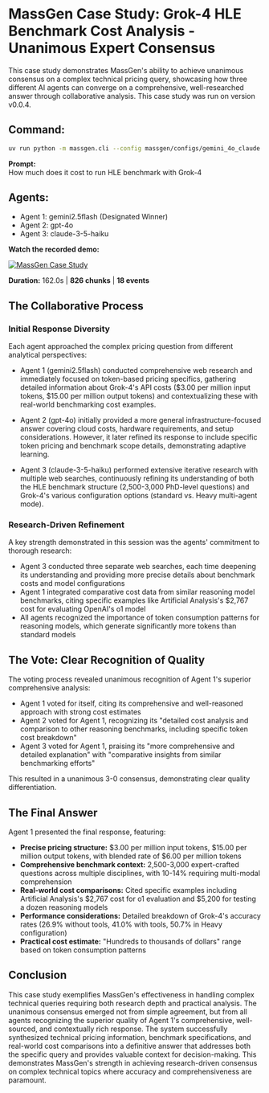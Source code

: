 # MassGen Case Study: Grok-4 HLE Benchmark Cost Analysis - Unanimous Expert Consensus

This case study demonstrates MassGen's ability to achieve unanimous consensus on a complex technical pricing query, showcasing how three different AI agents can converge on a comprehensive, well-researched answer through collaborative analysis. This case study was run on version v0.0.4.

## Command:
```bash
uv run python -m massgen.cli --config massgen/configs/gemini_4o_claude.yaml "How much does it cost to run HLE benchmark with Grok-4"
```

**Prompt:**  
How much does it cost to run HLE benchmark with Grok-4

## Agents:

- Agent 1: gemini2.5flash (Designated Winner)  
- Agent 2: gpt-4o  
- Agent 3: claude-3-5-haiku

**Watch the recorded demo:**

[![MassGen Case Study](https://img.youtube.com/vi/VU444dr4q7E/0.jpg)](https://www.youtube.com/watch?v=VU444dr4q7E)

**Duration:** 162.0s | **826 chunks** | **18 events**

## The Collaborative Process

### Initial Response Diversity

Each agent approached the complex pricing question from different analytical perspectives:

- Agent 1 (gemini2.5flash) conducted comprehensive web research and immediately focused on token-based pricing specifics, gathering detailed information about Grok-4's API costs ($3.00 per million input tokens, $15.00 per million output tokens) and contextualizing these with real-world benchmarking cost examples.

- Agent 2 (gpt-4o) initially provided a more general infrastructure-focused answer covering cloud costs, hardware requirements, and setup considerations. However, it later refined its response to include specific token pricing and benchmark scope details, demonstrating adaptive learning.

- Agent 3 (claude-3-5-haiku) performed extensive iterative research with multiple web searches, continuously refining its understanding of both the HLE benchmark structure (2,500-3,000 PhD-level questions) and Grok-4's various configuration options (standard vs. Heavy multi-agent mode).

### Research-Driven Refinement

A key strength demonstrated in this session was the agents' commitment to thorough research:

- Agent 3 conducted three separate web searches, each time deepening its understanding and providing more precise details about benchmark costs and model configurations  
- Agent 1 integrated comparative cost data from similar reasoning model benchmarks, citing specific examples like Artificial Analysis's $2,767 cost for evaluating OpenAI's o1 model  
- All agents recognized the importance of token consumption patterns for reasoning models, which generate significantly more tokens than standard models

## The Vote: Clear Recognition of Quality

The voting process revealed unanimous recognition of Agent 1's superior comprehensive analysis:

- Agent 1 voted for itself, citing its comprehensive and well-reasoned approach with strong cost estimates  
- Agent 2 voted for Agent 1, recognizing its "detailed cost analysis and comparison to other reasoning benchmarks, including specific token cost breakdown"  
- Agent 3 voted for Agent 1, praising its "more comprehensive and detailed explanation" with "comparative insights from similar benchmarking efforts"  

This resulted in a unanimous 3-0 consensus, demonstrating clear quality differentiation.

## The Final Answer

Agent 1 presented the final response, featuring:

- **Precise pricing structure:** $3.00 per million input tokens, $15.00 per million output tokens, with blended rate of $6.00 per million tokens  
- **Comprehensive benchmark context:** 2,500-3,000 expert-crafted questions across multiple disciplines, with 10-14% requiring multi-modal comprehension  
- **Real-world cost comparisons:** Cited specific examples including Artificial Analysis's $2,767 cost for o1 evaluation and $5,200 for testing a dozen reasoning models  
- **Performance considerations:** Detailed breakdown of Grok-4's accuracy rates (26.9% without tools, 41.0% with tools, 50.7% in Heavy configuration)  
- **Practical cost estimate:** "Hundreds to thousands of dollars" range based on token consumption patterns

## Conclusion

This case study exemplifies MassGen's effectiveness in handling complex technical queries requiring both research depth and practical analysis. The unanimous consensus emerged not from simple agreement, but from all agents recognizing the superior quality of Agent 1's comprehensive, well-sourced, and contextually rich response. The system successfully synthesized technical pricing information, benchmark specifications, and real-world cost comparisons into a definitive answer that addresses both the specific query and provides valuable context for decision-making. This demonstrates MassGen's strength in achieving research-driven consensus on complex technical topics where accuracy and comprehensiveness are paramount.

